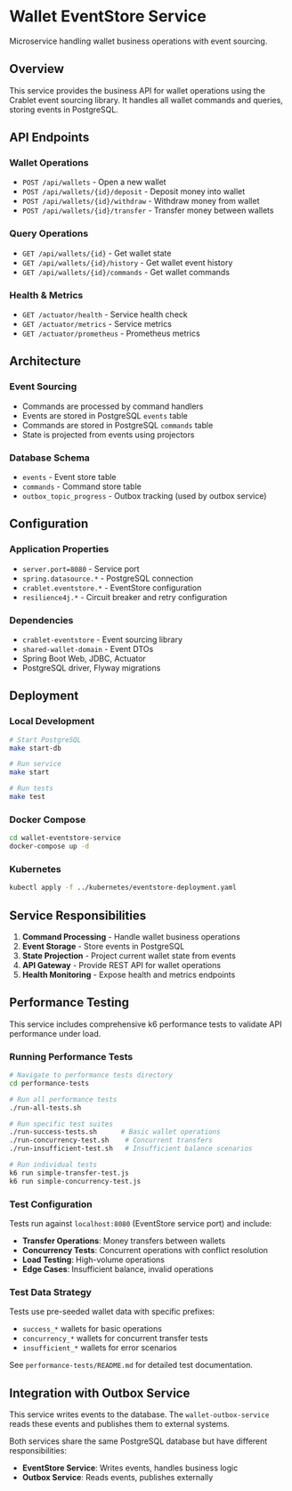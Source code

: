 # Wallet EventStore Service

Microservice handling wallet business operations with event sourcing.

## Overview

This service provides the business API for wallet operations using the Crablet event sourcing library. It handles all wallet commands and queries, storing events in PostgreSQL.

## API Endpoints

### Wallet Operations
- `POST /api/wallets` - Open a new wallet
- `POST /api/wallets/{id}/deposit` - Deposit money into wallet
- `POST /api/wallets/{id}/withdraw` - Withdraw money from wallet
- `POST /api/wallets/{id}/transfer` - Transfer money between wallets

### Query Operations
- `GET /api/wallets/{id}` - Get wallet state
- `GET /api/wallets/{id}/history` - Get wallet event history
- `GET /api/wallets/{id}/commands` - Get wallet commands

### Health & Metrics
- `GET /actuator/health` - Service health check
- `GET /actuator/metrics` - Service metrics
- `GET /actuator/prometheus` - Prometheus metrics

## Architecture

### Event Sourcing
- Commands are processed by command handlers
- Events are stored in PostgreSQL `events` table
- Commands are stored in PostgreSQL `commands` table
- State is projected from events using projectors

### Database Schema
- `events` - Event store table
- `commands` - Command store table
- `outbox_topic_progress` - Outbox tracking (used by outbox service)

## Configuration

### Application Properties
- `server.port=8080` - Service port
- `spring.datasource.*` - PostgreSQL connection
- `crablet.eventstore.*` - EventStore configuration
- `resilience4j.*` - Circuit breaker and retry configuration

### Dependencies
- `crablet-eventstore` - Event sourcing library
- `shared-wallet-domain` - Event DTOs
- Spring Boot Web, JDBC, Actuator
- PostgreSQL driver, Flyway migrations

## Deployment

### Local Development
```bash
# Start PostgreSQL
make start-db

# Run service
make start

# Run tests
make test
```

### Docker Compose
```bash
cd wallet-eventstore-service
docker-compose up -d
```

### Kubernetes
```bash
kubectl apply -f ../kubernetes/eventstore-deployment.yaml
```

## Service Responsibilities

1. **Command Processing** - Handle wallet business operations
2. **Event Storage** - Store events in PostgreSQL
3. **State Projection** - Project current wallet state from events
4. **API Gateway** - Provide REST API for wallet operations
5. **Health Monitoring** - Expose health and metrics endpoints

## Performance Testing

This service includes comprehensive k6 performance tests to validate API performance under load.

### Running Performance Tests

```bash
# Navigate to performance tests directory
cd performance-tests

# Run all performance tests
./run-all-tests.sh

# Run specific test suites
./run-success-tests.sh      # Basic wallet operations
./run-concurrency-test.sh    # Concurrent transfers
./run-insufficient-test.sh   # Insufficient balance scenarios

# Run individual tests
k6 run simple-transfer-test.js
k6 run simple-concurrency-test.js
```

### Test Configuration

Tests run against `localhost:8080` (EventStore service port) and include:
- **Transfer Operations**: Money transfers between wallets
- **Concurrency Tests**: Concurrent operations with conflict resolution
- **Load Testing**: High-volume operations
- **Edge Cases**: Insufficient balance, invalid operations

### Test Data Strategy

Tests use pre-seeded wallet data with specific prefixes:
- `success_*` wallets for basic operations
- `concurrency_*` wallets for concurrent transfer tests
- `insufficient_*` wallets for error scenarios

See `performance-tests/README.md` for detailed test documentation.

## Integration with Outbox Service

This service writes events to the database. The `wallet-outbox-service` reads these events and publishes them to external systems.

Both services share the same PostgreSQL database but have different responsibilities:
- **EventStore Service**: Writes events, handles business logic
- **Outbox Service**: Reads events, publishes externally

